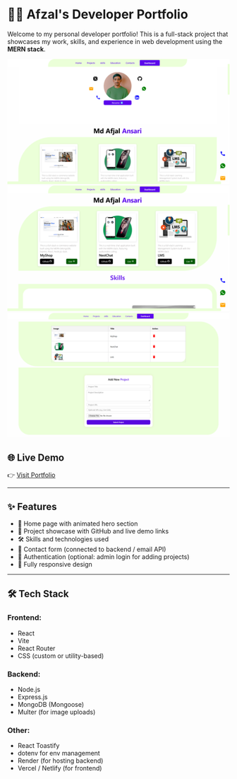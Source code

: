 # 🧑‍💻 Afzal's Developer Portfolio

Welcome to my personal developer portfolio! This is a full-stack project that showcases my work, skills, and experience in web development using the **MERN stack**.

![Portfolio Preview](./s1.png) <!-- Replace with actual path to your screenshot -->
![Portfolio Preview](./s2.png) <!-- Replace with actual path to your screenshot -->
![Portfolio Preview](./s3.png) <!-- Replace with actual path to your screenshot -->

## 🌐 Live Demo

👉 [Visit Portfolio](https://md-afjal-ansari.onrender.com)

---

## ✨ Features

- 🌟 Home page with animated hero section
- 💼 Project showcase with GitHub and live demo links
- 🛠️ Skills and technologies used
- 📧 Contact form (connected to backend / email API)
- 🔐 Authentication (optional: admin login for adding projects)
- 📱 Fully responsive design

---

## 🛠 Tech Stack

### Frontend:
- React
- Vite
- React Router
- CSS (custom or utility-based)

### Backend:
- Node.js
- Express.js
- MongoDB (Mongoose)
- Multer (for image uploads)

### Other:
- React Toastify
- dotenv for env management
- Render (for hosting backend)
- Vercel / Netlify (for frontend)

